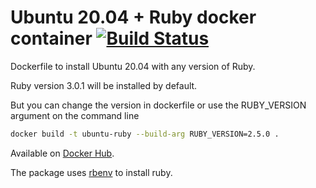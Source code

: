 # Ubuntu 20.04 + Ruby docker container [![Build Status](https://travis-ci.com/alexkargin/ubuntu-ruby-docker.svg?branch=main)](https://travis-ci.com/github/alexkargin/ubuntu-ruby-docker)
Dockerfile to install Ubuntu 20.04 with any version of Ruby.

Ruby version 3.0.1 will be installed by default. 

But you can change the version in dockerfile or use the RUBY_VERSION argument on the command line

```bash
docker build -t ubuntu-ruby --build-arg RUBY_VERSION=2.5.0 .
```
Available on [Docker Hub](https://hub.docker.com/r/alexkargin/ubuntu-ruby-docker).

The package uses [rbenv](https://github.com/rbenv/rbenv) to install ruby.
